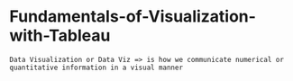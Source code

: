 # Fundamentals-of-Visualization-with-Tableau
```
Data Visualization or Data Viz => is how we communicate numerical or quantitative information in a visual manner



```
